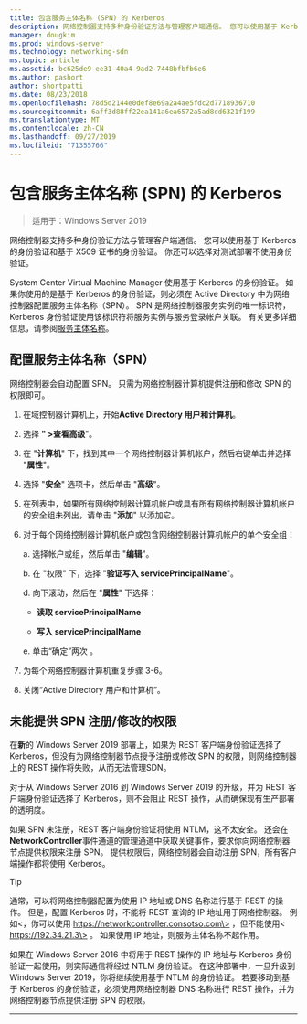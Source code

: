 ```yaml
---
title: 包含服务主体名称 (SPN) 的 Kerberos
description: 网络控制器支持多种身份验证方法与管理客户端通信。 您可以使用基于 Kerberos 的身份验证和基于 X509 证书的身份验证。 你还可以选择对测试部署不使用身份验证。
manager: dougkim
ms.prod: windows-server
ms.technology: networking-sdn
ms.topic: article
ms.assetid: bc625de9-ee31-40a4-9ad2-7448bfbfb6e6
ms.author: pashort
author: shortpatti
ms.date: 08/23/2018
ms.openlocfilehash: 78d5d2144e0def8e69a2a4ae5fdc2d7718936710
ms.sourcegitcommit: 6aff3d88ff22ea141a6ea6572a5ad8dd6321f199
ms.translationtype: MT
ms.contentlocale: zh-CN
ms.lasthandoff: 09/27/2019
ms.locfileid: "71355766"
---
```

# <a name="kerberos-with-service-principal-name-spn"></a>包含服务主体名称 (SPN) 的 Kerberos

>适用于：Windows Server 2019

网络控制器支持多种身份验证方法与管理客户端通信。 您可以使用基于 Kerberos 的身份验证和基于 X509 证书的身份验证。 你还可以选择对测试部署不使用身份验证。

System Center Virtual Machine Manager 使用基于 Kerberos 的身份验证。 如果你使用的是基于 Kerberos 的身份验证，则必须在 Active Directory 中为网络控制器配置服务主体名称（SPN）。 SPN 是网络控制器服务实例的唯一标识符，Kerberos 身份验证使用该标识符将服务实例与服务登录帐户关联。 有关更多详细信息，请参阅[服务主体名称](https://docs.microsoft.com/windows/desktop/ad/service-principal-names)。

## <a name="configure-service-principal-names-spn"></a>配置服务主体名称（SPN）

网络控制器会自动配置 SPN。 只需为网络控制器计算机提供注册和修改 SPN 的权限即可。

1.  在域控制器计算机上，开始**Active Directory 用户和计算机**。

2.  选择 **" \>查看高级**"。

3.  在 "**计算机**" 下，找到其中一个网络控制器计算机帐户，然后右键单击并选择 "**属性**"。

4.  选择 "**安全**" 选项卡，然后单击 "**高级**"。

5.  在列表中，如果所有网络控制器计算机帐户或具有所有网络控制器计算机帐户的安全组未列出，请单击 "**添加**" 以添加它。

6.  对于每个网络控制器计算机帐户或包含网络控制器计算机帐户的单个安全组：

    a.  选择帐户或组，然后单击 "**编辑**"。

    b.  在 "权限" 下，选择 "**验证写入 servicePrincipalName**"。

    d.  向下滚动，然后在 "**属性**" 下选择：

       -  **读取 servicePrincipalName**

       -  **写入 servicePrincipalName**

    e.  单击“确定”两次 。

7.  为每个网络控制器计算机重复步骤 3-6。

8.  关闭“Active Directory 用户和计算机”。

## <a name="failure-to-provide-permissions-for-spn-registrationmodification"></a>未能提供 SPN 注册/修改的权限

在**新**的 Windows Server 2019 部署上，如果为 REST 客户端身份验证选择了 Kerberos，但没有为网络控制器节点授予注册或修改 SPN 的权限，则网络控制器上的 REST 操作将失败，从而无法管理SDN。

对于从 Windows Server 2016 到 Windows Server 2019 的升级，并为 REST 客户端身份验证选择了 Kerberos，则不会阻止 REST 操作，从而确保现有生产部署的透明度。 

如果 SPN 未注册，REST 客户端身份验证将使用 NTLM，这不太安全。 还会在**NetworkController**事件通道的管理通道中获取关键事件，要求你向网络控制器节点提供权限来注册 SPN。 提供权限后，网络控制器会自动注册 SPN，所有客户端操作都将使用 Kerberos。


>[!TIP]
>通常，可以将网络控制器配置为使用 IP 地址或 DNS 名称进行基于 REST 的操作。 但是，配置 Kerberos 时，不能将 REST 查询的 IP 地址用于网络控制器。 例如\<，你可以使用 https://networkcontroller.consotso.com\> ，但不能使用\< https://192.34.21.3\> 。 如果使用 IP 地址，则服务主体名称不起作用。
>
>如果在 Windows Server 2016 中将用于 REST 操作的 IP 地址与 Kerberos 身份验证一起使用，则实际通信将经过 NTLM 身份验证。 在这种部署中，一旦升级到 Windows Server 2019，你将继续使用基于 NTLM 的身份验证。 若要移动到基于 Kerberos 的身份验证，必须使用网络控制器 DNS 名称进行 REST 操作，并为网络控制器节点提供注册 SPN 的权限。

---